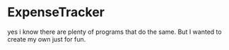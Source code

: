 # ExpenseTracker

yes i know there are plenty of programs that do the same. But I wanted to create my own just for fun.